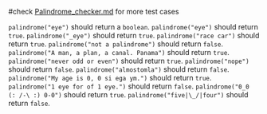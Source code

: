 #check [Palindrome_checker.md](https://github.com/codewithmide/JavaScript-Algorithms-and-Data-Structures-Projects/blob/master/Palindrome_Checker/Palindrome_checker.md) for more test cases

`palindrome("eye")` should return a `boolean`.
`palindrome("eye")` should return `true`.
`palindrome("_eye")` should return `true`.
`palindrome("race car")` should return `true`.
`palindrome("not a palindrome")` should return `false`.
`palindrome("A man, a plan, a canal. Panama")` should return `true`.
`palindrome("never odd or even")` should return `true`.
`palindrome("nope")` should return `false`.
`palindrome("almostomla")` should return `false`.
`palindrome("My age is 0, 0 si ega ym.")` should return `true`.
`palindrome("1 eye for of 1 eye.")` should return `false`.
`palindrome("0_0 (: /-\ :) 0-0")` should return `true`.
`palindrome("five|\_/|four")` should return `false`.